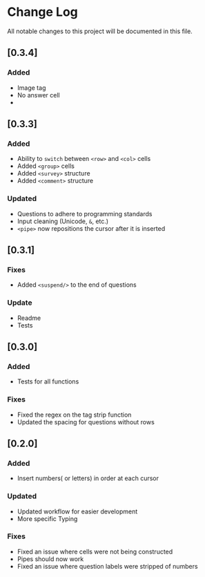 # Change Log
All notable changes to this project will be documented in this file.

## [0.3.4]
### Added
- Image tag
- No answer cell
- 


## [0.3.3]
### Added
- Ability to `switch` between `<row>` and `<col>` cells
- Added `<group>` cells
- Added `<survey>` structure
- Added `<comment>` structure

### Updated
- Questions to adhere to programming standards
- Input cleaning (Unicode, `&`, etc.)
- `<pipe>` now repositions the cursor after it is inserted

## [0.3.1]
### Fixes
- Added `<suspend/>` to the end of questions

### Update
- Readme
- Tests

## [0.3.0]
### Added 
- Tests for all functions

### Fixes
- Fixed the regex on the tag strip function
- Updated the spacing for questions without rows

## [0.2.0]
### Added
- Insert numbers( or letters) in order at each cursor

### Updated
- Updated workflow for easier development
- More specific Typing

### Fixes
- Fixed an issue where cells were not being constructed
- Pipes should now work
- Fixed an issue where question labels were stripped of numbers